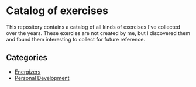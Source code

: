 # Catalog of exercises

This repository contains a catalog of all kinds of exercises I've collected over the years. These exercies are not created by me, but I discovered them and found them interesting to collect for future reference.

## Categories

* [Energizers](energizers/list.md)
* [Personal Development](personal-development/list.md)
